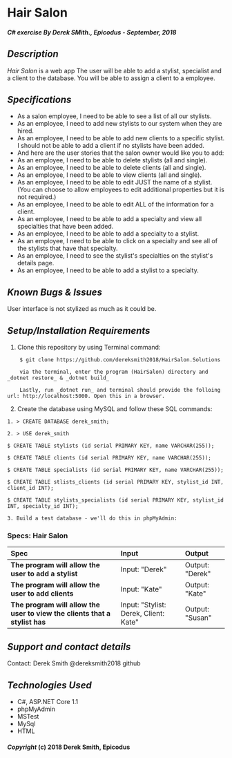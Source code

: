 # Hair Salon

##### C# exercise By Derek SMith., Epicodus - September, 2018

## *Description*
_Hair Salon_ is a web app The user will be able to add a stylist, specialist and a client to the database. You will be able to assign a client to a employee.



## *Specifications*
* As a salon employee, I need to be able to see a list of all our stylists.
* As an employee, I need to add new stylists to our system when they are hired.
* As an employee, I need to be able to add new clients to a specific stylist. I should not be able to add a client if no stylists have been added.
* And here are the user stories that the salon owner would like you to add:
* As an employee, I need to be able to delete stylists (all and single).
* As an employee, I need to be able to delete clients (all and single).
* As an employee, I need to be able to view clients (all and single).
* As an employee, I need to be able to edit JUST the name of a stylist. (You can choose to allow employees to edit additional properties but it is not required.)
* As an employee, I need to be able to edit ALL of the information for a client.
* As an employee, I need to be able to add a specialty and view all specialties that have been added.
* As an employee, I need to be able to add a specialty to a stylist.
* As an employee, I need to be able to click on a specialty and see all of the stylists that have that specialty.
* As an employee, I need to see the stylist's specialties on the stylist's details page.
* As an employee, I need to be able to add a stylist to a specialty.

## *Known Bugs & Issues*
User interface is not stylized as much as it could be.

## *Setup/Installation Requirements*

1. Clone this repository by using Terminal command:
```
    $ git clone https://github.com/dereksmith2018/HairSalon.Solutions
```
```
    via the terminal, enter the program (HairSalon) directory and _dotnet restore_ & _dotnet build_
```
```
    Lastly, run _dotnet run_ and terminal should provide the folloing url: http://localhost:5000. Open this in a browser.
```
2. Create the database using MySQL and follow these SQL commands:
```
1. > CREATE DATABASE derek_smith;
```
```
2. > USE derek_smith
```
```
$ CREATE TABLE stylists (id serial PRIMARY KEY, name VARCHAR(255));
```
```
$ CREATE TABLE clients (id serial PRIMARY KEY, name VARCHAR(255));
```
```
$ CREATE TABLE specialists (id serial PRIMARY KEY, name VARCHAR(255));
```
```
$ CREATE TABLE stlists_clients (id serial PRIMARY KEY, stylist_id INT, client_id INT);
```
```
$ CREATE TABLE stylists_specialists (id serial PRIMARY KEY, stylist_id INT, specialty_id INT);
```

```
3. Build a test database - we'll do this in phpMyAdmin:
```
### Specs: Hair Salon
| Spec | Input | Output |
| :-------------     | :------------- | :------------- |
| **The program will allow the user to add a stylist** | Input: "Derek" | Output: "Derek" |
| **The program will allow the user to add clients** | Input: "Kate" | Output: "Kate"|
| **The program will allow the user to view the clients that a stylist has** | Input: "Stylist: Derek, Client: Kate" | Output: "Susan" |

## *Support and contact details*
Contact: Derek Smith @dereksmith2018 github

## *Technologies Used*
* C#, ASP.NET Core 1.1
* phpMyAdmin
* MSTest
* MySql
* HTML

#### *Copyright* (c) 2018 Derek Smith, Epicodus
